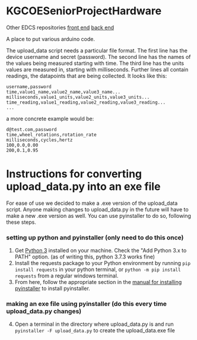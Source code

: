 # KGCOESeniorProjectHardware

Other EDCS repositories
[front end](https://github.com/Jss7268/KGCOESeniorProjectWeb)
[back end](https://github.com/Jss7268/KGCOESeniorProjectAPI)

A place to put various arduino code.

The upload_data script needs a particular file format. The first line has the device username and secret (password). The second line has the names of the values being measured starting with time. The third line has the units values are measured in, starting with milliseconds. Further lines all contain readings, the datapoints that are being collected. It looks like this:

```
username,password
time,value1_name,value2_name,value3_name...
milliseconds,value1_units,value2_units,value3_units...
time_reading,value1_reading,value2_reading,value3_reading...
...
```

a more concrete example would be:

```
d@test.com,password
time,wheel_rotations,rotation_rate
milliseconds,cycles,hertz
100,0.0,0.00
200,0.1,0.95
```

# Instructions for converting upload_data.py into an exe file

For ease of use we decided to make a .exe version of the upload_data script. Anyone making changes to upload_data.py in the future will have to make a new .exe version as well. You can use pyinstaller to do so, following these steps.
### setting up python and pyinstaller (only need to do this once)
1. Get [Python 3](https://www.python.org/downloads/) installed on your machine. Check the "Add Python 3.x to PATH" option. (as of writing this, python 3.7.3 works fine)
2. Install the requests package to your Python environment by running `pip install requests` in your python terminal, or `python -m pip install requests` from a regular windows terminal.
3. From here, follow the appropriate section in the [manual for installing pyinstaller](https://pyinstaller.readthedocs.io/en/stable/installation.html) to install pyinstaller.
### making an exe file using pyinstaller (do this every time upload_data.py changes)
4. Open a terminal in the directory where upload_data.py is and run `pyinstaller -F upload_data.py` to create the upload_data.exe file

